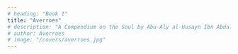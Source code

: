 ```yaml
---
# heading: "Book 1"
title: "Averroes"
# description: "A Compendium on the Soul by Abu-Aly al-Husayn Ibn Abdallah Ibn Sina"
# author: Averroes
# image: "/covers/averroes.jpg"
---
```


